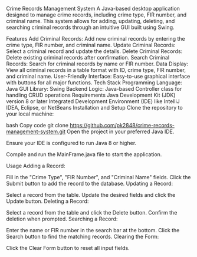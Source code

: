 Crime Records Management System
A Java-based desktop application designed to manage crime records, including crime type, FIR number, and criminal name. This system allows for adding, updating, deleting, and searching criminal records through an intuitive GUI built using Swing.

Features
Add Criminal Records: Add new criminal records by entering the crime type, FIR number, and criminal name.
Update Criminal Records: Select a criminal record and update the details.
Delete Criminal Records: Delete existing criminal records after confirmation.
Search Criminal Records: Search for criminal records by name or FIR number.
Data Display: View all criminal records in a table format with ID, crime type, FIR number, and criminal name.
User-Friendly Interface: Easy-to-use graphical interface with buttons for all major functions.
Tech Stack
Programming Language: Java
GUI Library: Swing
Backend Logic: Java-based Controller class for handling CRUD operations
Requirements
Java Development Kit (JDK) version 8 or later
Integrated Development Environment (IDE) like IntelliJ IDEA, Eclipse, or NetBeans
Installation and Setup
Clone the repository to your local machine:

bash
Copy code
git clone https://github.com/pk2848/crime-records-management-system.git
Open the project in your preferred Java IDE.

Ensure your IDE is configured to run Java 8 or higher.

Compile and run the MainFrame.java file to start the application.

Usage
Adding a Record:

Fill in the "Crime Type", "FIR Number", and "Criminal Name" fields.
Click the Submit button to add the record to the database.
Updating a Record:

Select a record from the table.
Update the desired fields and click the Update button.
Deleting a Record:

Select a record from the table and click the Delete button.
Confirm the deletion when prompted.
Searching a Record:

Enter the name or FIR number in the search bar at the bottom.
Click the Search button to find the matching records.
Clearing the Form:

Click the Clear Form button to reset all input fields.
